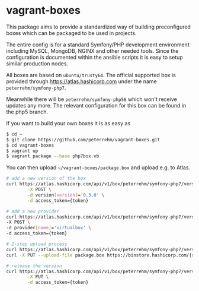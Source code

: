 # vagrant-boxes

This package aims to provide a standardized way of building preconfigured boxes which
can be packaged to be used in projects.

The entire config is for a standard Symfony/PHP development environment including MySQL,
MongoDB, NGINX and other needed tools. Since the configuration is documented within the
ansible scripts it is easy to setup similar production nodes. 

All boxes are based on `ubuntu/trusty64`. The official supported box is provided through
https://atlas.hashicorp.com under the name `peterrehm/symfony-php7`.

Meanwhile there will be `peterrehm/symfony-php56` which won't receive updates any more.
The relevant configuration for this box can be found in the php5 branch.

If you want to build your own boxes it is as easy as

````sh
$ cd ~
$ git clone https://github.com/peterrehm/vagrant-boxes.git
$ cd vagrant-boxes
$ vagrant up
$ vagrant package --base php7box.vb
````

You can then upload `~/vagrant-boxes/package.box` and upload e.g. to Atlas.

````sh
# add a new version of the box
curl https://atlas.hashicorp.com/api/v1/box/peterrehm/symfony-php7/versions \
        -X POST \
        -d version[version]='0.3.0' \
        -d access_token={token}

# add a new provider
curl https://atlas.hashicorp.com/api/v1/box/peterrehm/symfony-php7/version/0.3.0/providers \
-X POST \
-d provider[name]='virtualbox' \
-d access_token={token}

# 2-step upload process
curl https://atlas.hashicorp.com/api/v1/box/peterrehm/symfony-php7/version/0.3.0/provider/virtualbox/upload?access_token={token}
curl -X PUT --upload-file package.box https://binstore.hashicorp.com/{response token of previous command}

# release the version
curl https://atlas.hashicorp.com/api/v1/box/peterrehm/symfony-php7/version/0.3.0/release \
        -X PUT \
        -d access_token={token}
````
